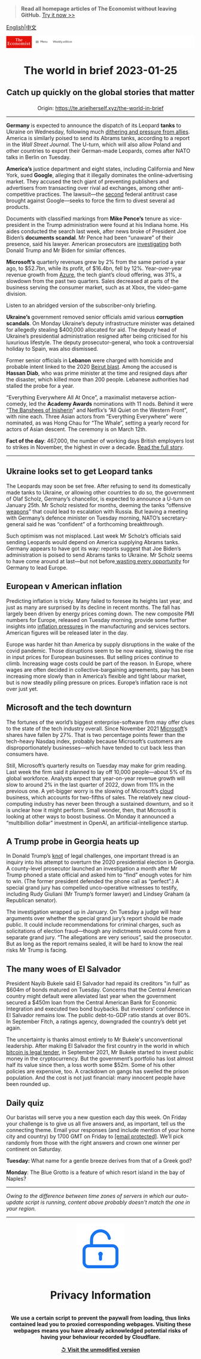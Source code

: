 > **Read all homepage articles of The Economist without leaving GitHub.** [Try it now >>](https://arielherself.github.io/te)

[English](https://github.com/arielherself/espresso/blob/main/README.md)|[中文](https://github-com.translate.goog/arielherself/espresso/blob/main/README.md?_x_tr_sl=en&_x_tr_tl=zh-CN&_x_tr_hl=zh-CN&_x_tr_pto=wapp)



![The Economist](menubar.png)

# <p align="center">The world in brief 2023-01-25</p>

## <p align="center">Catch up quickly on the global stories that matter</p>

<p align="center">Origin: <a href="https://te.arielherself.xyz/the-world-in-brief">https://te.arielherself.xyz/the-world-in-brief</a><hr>

<strong>Germany </strong>is expected to announce the dispatch of its Leopard <strong>tanks</strong> to Ukraine on Wednesday, following much [dithering and pressure from allies](https://te.arielherself.xyz/europe/2023/01/22/what-western-armour-gives-ukraine-in-the-next-round-of-the-war). America is similarly poised to send its Abrams tanks, according to a report in the <em>Wall Street Journal</em>. The U-turn, which will also allow Poland and other countries to export their German-made Leopards, comes after NATO talks in Berlin on Tuesday.

<strong>America’s</strong> justice department and eight states, including California and New York, sued <strong>Google</strong>, alleging that it illegally dominates the online-advertising market. They accused the tech giant of preventing publishers and advertisers from transacting over rival ad exchanges, among other anti-competitive practices. The lawsuit—the [second](https://te.arielherself.xyz/business/2020/10/21/american-trustbusters-take-on-google) federal antitrust case brought against Google—seeks to force the firm to divest several ad products.

Documents with classified markings from <strong>Mike Pence’s</strong> tenure as vice-president in the Trump administration were found at his Indiana home. His aides conducted the search last week, after news broke of President Joe Biden’s <strong>documents scandal</strong>. Mr Pence had been “unaware” of their presence, said his lawyer. American prosecutors are [investigating](https://te.arielherself.xyz/united-states/2023/01/13/the-presidential-mislaying-of-classified-documents-is-infectious) both Donald Trump and Mr Biden for similar offences.

<strong>Microsoft’s</strong> quarterly revenues grew by 2% from the same period a year ago, to $52.7bn, while its profit, of $16.4bn, fell by 12%. Year-over-year revenue growth from [Azure](https://te.arielherself.xyz/business/2022/08/29/the-cloud-computing-giants-are-vying-to-protect-fat-profits), the tech giant’s cloud offering, was 31%, a slowdown from the past two quarters. Sales decreased at parts of the business serving the consumer market, such as at Xbox, the video-game division.

Listen to an abridged version of the subscriber-only briefing.

<strong>Ukraine’s </strong>government removed senior officials amid various <strong>corruption scandals</strong>. On Monday Ukraine’s deputy infrastructure minister was detained for allegedly stealing $400,000 allocated for aid. The deputy head of Ukraine’s presidential administration resigned after being criticised for his luxurious lifestyle. The deputy prosecutor-general, who took a controversial holiday to Spain, was also dismissed. 

Former senior officials in <strong>Lebanon</strong> were charged with homicide and probable intent linked to the 2020 [Beirut blast](https://te.arielherself.xyz/middle-east-and-africa/2022/08/04/beirut-marks-an-awful-anniversary-with-more-disaster). Among the accused is <strong>Hassan Diab</strong>, who was prime minister at the time and resigned days after the disaster, which killed more than 200 people. Lebanese authorities had stalled the probe for a year.

“Everything Everywhere All At Once”, a maximalist metaverse action-comedy, led the <strong>Academy Awards</strong> nominations with 11 nods. Behind it were “[The Banshees of Inisherin](https://te.arielherself.xyz/culture/2022/11/23/the-best-films-of-2022)” and Netflix’s “All Quiet on the Western Front”, with nine each. Three Asian actors from “Everything Everywhere” were nominated, as was Hong Chau for “The Whale”, setting a yearly record for actors of Asian descent. The ceremony is on March 12th.

<strong>Fact of the day</strong>: 467,000, the number of working days British employers lost to strikes in November, the highest in over a decade. [Read the full story](https://te.arielherself.xyz/britain/2023/01/19/britains-trade-unions-lose-faith-in-the-pay-review-bodies).

----------

## Ukraine looks set to get Leopard tanks

The Leopards may soon be set free. After refusing to send its domestically made tanks to Ukraine, or allowing other countries to do so, the government of Olaf Scholz, Germany’s chancellor, is expected to announce a U-turn on January 25th. Mr Scholz resisted for months, deeming the tanks “offensive[ weapons](https://te.arielherself.xyz/europe/2023/01/21/apart-from-leopard-tanks-ukraine-is-getting-lots-of-weapons)” that could lead to escalation with Russia. But leaving a meeting with Germany’s defence minister on Tuesday morning, NATO’s secretary-general said he was “confident” of a forthcoming breakthrough.

Such optimism was not misplaced. Last week Mr Scholz’s officials said sending Leopards would depend on America supplying Abrams tanks. Germany appears to have got its way: reports suggest that Joe Biden’s administration is poised to send Abrams tanks to Ukraine. Mr Scholz seems to have come around at last—but not before[ wasting every opportunity](https://te.arielherself.xyz/europe/2022/04/23/why-olaf-scholz-hesitates-to-send-ukraine-heavy-weapons) for Germany to lead Europe.

## European v American inflation

Predicting inflation is tricky. Many failed to foresee its heights last year, and just as many are surprised by its decline in recent months. The fall has largely been driven by energy prices coming down. The new composite PMI numbers for Europe, released on Tuesday morning, provide some further insights into [inflation pressures](https://te.arielherself.xyz/finance-and-economics/2023/01/19/could-europe-end-up-with-a-worse-inflation-problem-than-america) in the manufacturing and services sectors. American figures will be released later in the day.

Europe was harder hit than America by supply disruptions in the wake of the covid pandemic. Those disruptions seem to be now easing, slowing the rise in input prices for European businesses. But selling prices continue to climb. Increasing wage costs could be part of the reason. In Europe, where wages are often decided in collective-bargaining agreements, pay has been increasing more slowly than in America’s flexible and tight labour market, but is now steadily piling pressure on prices. Europe’s inflation race is not over just yet.

## Microsoft and the tech downturn

The fortunes of the world’s biggest enterprise-software firm may offer clues to the state of the tech industry overall. Since November 2021 [Microsoft](https://te.arielherself.xyz/leaders/2022/12/01/trustbusters-should-let-microsoft-buy-activision-blizzard)’s shares have fallen by 27%. That is two percentage points fewer than the tech-heavy Nasdaq index, probably because Microsoft’s customers are disproportionately businesses⁠—which have tended to cut back less than consumers have. 

Still, Microsoft’s quarterly results on Tuesday may make for grim reading. Last week the firm said it planned to lay off 10,000 people—about 5% of its global workforce. Analysts expect that year-on-year revenue growth will slow to around 2% in the last quarter of 2022, down from 11% in the previous one. A yet-bigger worry is the slowing of Microsoft’s [cloud](https://te.arielherself.xyz/business/2022/08/29/the-cloud-computing-giants-are-vying-to-protect-fat-profits) business, which accounts for two-fifths of sales. The relatively new cloud-computing industry has never been through a sustained downturn, and so it is unclear how it might perform. Small wonder, then, that Microsoft is looking at other ways to boost business. On Monday it announced a “multibillion dollar” investment in OpenAI, an artificial-intelligence startup. 

## A Trump probe in Georgia heats up

In Donald Trump’s [knot](https://te.arielherself.xyz/the-economist-explains/2022/10/05/how-much-legal-jeopardy-is-donald-trump-in) of legal challenges, one important thread is an inquiry into his attempt to overturn the 2020 presidential election in Georgia. A county-level prosecutor launched an investigation a month after Mr Trump phoned a state official and asked him to “find” enough votes for him to win. (The former president defended the phone call as “perfect”.) A special grand jury has compelled unco-operative witnesses to testify, including Rudy Giuliani (Mr Trump’s former lawyer) and Lindsey Graham (a Republican senator).

The investigation wrapped up in January. On Tuesday a judge will hear arguments over whether the special grand jury’s report should be made public. It could include recommendations for criminal charges, such as solicitations of election fraud—though any indictments would come from a separate grand jury. “The allegations are very serious”, said the prosecutor. But as long as the report remains sealed, it will be hard to know the real risks Mr Trump is facing.

## The many woes of El Salvador

President Nayib Bukele said El Salvador had repaid its creditors &quot;in full&quot; as $604m of bonds matured on Tuesday. Concerns that the Central American country might default were alleviated last year when the government secured a $450m loan from the Central American Bank for Economic Integration and executed two bond buybacks. But investors’ confidence in El Salvador remains low. The public debt-to-GDP ratio stands at over 80%. In September Fitch, a ratings agency, downgraded the country’s debt yet again.

The uncertainty is thanks almost entirely to Mr Bukele&#x27;s unconventional leadership. After making El Salvador the first country in the world in which [bitcoin is legal tender](https://te.arielherself.xyz/the-americas/2022/11/17/el-salvadors-bitcoin-experiment-is-not-paying-off), in September 2021, Mr Bukele started to invest public money in the cryptocurrency. But the government’s portfolio has lost almost half its value since then, a loss worth some $52m. Some of his other policies are expensive, too. A crackdown on gangs has swelled the prison population. And the cost is not just financial: many innocent people have been rounded up.

## Daily quiz

Our baristas will serve you a new question each day this week. On Friday your challenge is to give us all five answers and, as important, tell us the connecting theme. Email your responses (and include mention of your home city and country) by 1700 GMT on Friday to [<span class="__cf_email__" data-cfemail="fbaa8e9281be888b899e888894bb9e989495949692888fd5989496">[email&#160;protected]</span>](https://mail.google.com/mail/?view=cm&amp;fs=1&amp;tf=1&amp;to=QuizEspresso@te.arielherself.xyz). We’ll pick randomly from those with the right answers and crown one winner per continent on Saturday.

<strong>Tuesday: </strong>What name for a gentle breeze derives from that of a Greek god?

<strong>Monday</strong>: The Blue Grotto is a feature of which resort island in the bay of Naples?

----------

*Owing to the difference between time zones of servers in which our auto-update script is running, content above probably doesn't match the one in your region.*

|<br><div align="center"><img src="unlock.png" /><h1>Privacy Information</h1></div></br>We use a certain script to prevent the paywall from loading, thus links contained lead you to proxied corresponding webpages. Visiting these webpages means you have already acknowledged potential risks of having your behaviour recorded by Cloudflare.<br><br>[&#x21BA; Visit the unmodified version](README.raw.md)<br><br>|
|-----|

